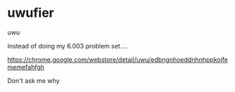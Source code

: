 # uwufier
uwu

Instead of doing my 6.003 problem set....

https://chrome.google.com/webstore/detail/uwu/edbngnhoeddnhnhppkojfememefahfgh

Don't ask me why
